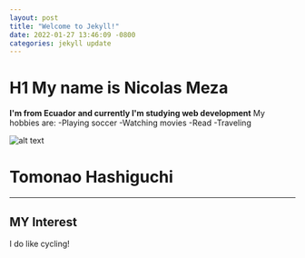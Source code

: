 ```yaml
---
layout: post
title: "Welcome to Jekyll!"
date: 2022-01-27 13:46:09 -0800
categories: jekyll update
---
```


# H1 My name is Nicolas Meza

**I'm from Ecuador and currently I'm studying web development**
My hobbies are:
-Playing soccer
-Watching movies
-Read
-Traveling

![alt text](C:\Users\nicki\Desktop\foto.jpg)

# Tomonao Hashiguchi

---

## MY Interest

I do like cycling!
